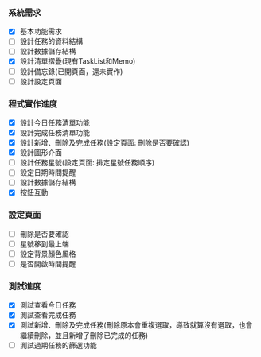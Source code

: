 ### 系統需求
- [x] 基本功能需求
- [ ] 設計任務的資料結構
- [ ] 設計數據儲存結構
- [x] 設計清單摺疊(現有TaskList和Memo)
- [ ] 設計備忘錄(已開頁面，還未實作)
- [ ] 設計設定頁面

### 程式實作進度
- [x] 設計今日任務清單功能
- [x] 設計完成任務清單功能
- [x] 設計新增、刪除及完成任務(設定頁面: 刪除是否要確認)
- [x] 設計圖形介面
- [ ] 設計任務星號(設定頁面: 排定星號任務順序)
- [ ] 設定日期時間提醒
- [ ] 設計數據儲存結構
- [x] 按鈕互動

### 設定頁面
- [ ] 刪除是否要確認
- [ ] 星號移到最上端
- [ ] 設定背景顏色風格
- [ ] 是否開啟時間提醒

### 測試進度
- [x] 測試查看今日任務
- [x] 測試查看完成任務
- [x] 測試新增、刪除及完成任務(刪除原本會重複選取，導致就算沒有選取，也會繼續刪除，並且新增了刪除已完成的任務)
- [ ] 測試過期任務的篩選功能
